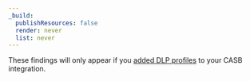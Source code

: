 ```yaml
---
_build:
  publishResources: false
  render: never
  list: never
---
```


<div class="special-class" markdown="1">

These findings will only appear if you [added DLP profiles](/cloudflare-one/applications/scan-apps/casb-dlp/) to your CASB integration.

</div>
